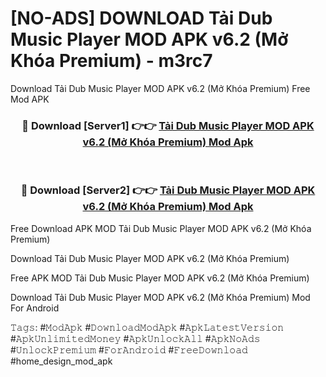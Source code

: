 # [NO-ADS] DOWNLOAD Tải Dub Music Player MOD APK v6.2 (Mở Khóa Premium) - m3rc7
Download Tải Dub Music Player MOD APK v6.2 (Mở Khóa Premium) Free Mod APK

<div align="center">
<h3>🔴 Download [Server1] 👉👉 <a href="https://apk-comot.site?title=Tải_Dub_Music_Player_MOD_APK_v6.2_(Mở_Khóa_Premium)">Tải Dub Music Player MOD APK v6.2 (Mở Khóa Premium) Mod Apk</a></h3><br>

<h3>🔴 Download [Server2] 👉👉 <a href="https://apk-comot.site?title=Tải_Dub_Music_Player_MOD_APK_v6.2_(Mở_Khóa_Premium)">Tải Dub Music Player MOD APK v6.2 (Mở Khóa Premium) Mod Apk</a></h3>
</div>


Free Download APK MOD Tải Dub Music Player MOD APK v6.2 (Mở Khóa Premium)

Download Tải Dub Music Player MOD APK v6.2 (Mở Khóa Premium) 

Free APK MOD Tải Dub Music Player MOD APK v6.2 (Mở Khóa Premium) 

Download Tải Dub Music Player MOD APK v6.2 (Mở Khóa Premium) Mod For Android

𝚃𝚊𝚐𝚜: #𝙼𝚘𝚍𝙰𝚙𝚔 #𝙳𝚘𝚠𝚗𝚕𝚘𝚊𝚍𝙼𝚘𝚍𝙰𝚙𝚔 #𝙰𝚙𝚔𝙻𝚊𝚝𝚎𝚜𝚝𝚅𝚎𝚛𝚜𝚒𝚘𝚗 #𝙰𝚙𝚔𝚄𝚗𝚕𝚒𝚖𝚒𝚝𝚎𝚍𝙼𝚘𝚗𝚎𝚢 #𝙰𝚙𝚔𝚄𝚗𝚕𝚘𝚌𝚔𝙰𝚕𝚕 #𝙰𝚙𝚔𝙽𝚘𝙰𝚍𝚜 #𝚄𝚗𝚕𝚘𝚌𝚔𝙿𝚛𝚎𝚖𝚒𝚞𝚖 #𝙵𝚘𝚛𝙰𝚗𝚍𝚛𝚘𝚒𝚍 #𝙵𝚛𝚎𝚎𝙳𝚘𝚠𝚗𝚕𝚘𝚊𝚍 #home_design_mod_apk